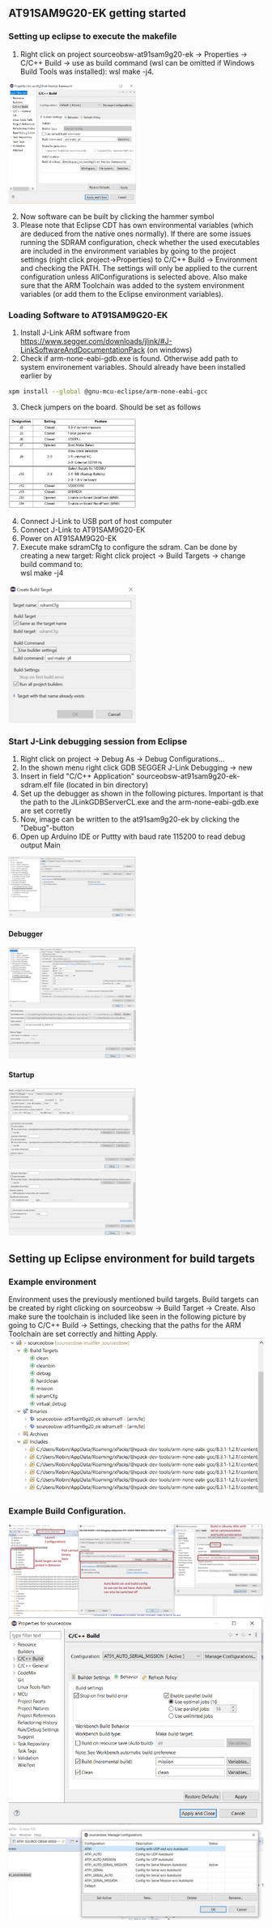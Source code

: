 ## <a id="top"></a> <a name="at91"></a> AT91SAM9G20-EK getting started

### Setting up eclipse to execute the makefile
1. Right click on project sourceobsw-at91sam9g20-ek &rarr; Properties &rarr; C/C++ Build &rarr; use as build command (wsl can be omitted if Windows Build Tools was installed): wsl make -j4. 
<img src="./readme_img/build_command.png" width="50%">

2. Now software can be built by clicking the hammer symbol
3. Please note that Eclipse CDT has own environmental variables (which are deduced from the native ones normally). If there are some issues running the SDRAM configuration, check whether the used executables are included in the environment variables by going to the project settings (right click project->Properties) to C/C++ Build -> Environment and checking the PATH. The settings will only be applied to the current configuration unless AllConfigurations is selected above. Also make sure that the ARM Toolchain was added to the system environment variables (or add them to the Eclipse environment variables).

### Loading Software to AT91SAM9G20-EK
1.	Install J-Link ARM software from https://www.segger.com/downloads/jlink/#J-LinkSoftwareAndDocumentationPack (on windows)
2. Check if arm-none-eabi-gdb.exe is found. Otherwise add path to system environement variables. Should already have been installed earlier by
````sh
xpm install --global @gnu-mcu-eclipse/arm-none-eabi-gcc
````
3. Check jumpers on the board. Should be set as follows

<img src="./readme_img/jumpers_at91sam9g20-ek.png" width="50%">

4.	Connect J-Link to USB port of host computer
5.	Connect J-Link to AT91SAM9G20-EK
6.	Power on AT91SAM9G20-EK
7. Execute make sdramCfg to configure the sdram. Can be done by creating a new target: Right click project &rarr; Build Targets &rarr; change build command to:<br />
wsl make -j4

<img src="./readme_img/build_target.png" width="50%">


### Start J-Link debugging session from Eclipse
1. Right click on project &rarr; Debug As &rarr; Debug Configurations...
2. In the shown menu right click GDB SEGGER J-Link Debugging &rarr; new
3. Insert in field "C/C++ Application" sourceobsw-at91sam9g20-ek-sdram.elf file (located in bin directory)
4. Set up the debugger as shown in the following pictures. Important is that the path to the JLinkGDBServerCL.exe and the arm-none-eabi-gdb.exe are set corretly
5. Now, image can be written to the at91sam9g20-ek by clicking the "Debug"-button
6. Open up Arduino IDE or Puttty with baud rate 115200 to read debug output
Main

<img src="./readme_img/01_jlink_setup.png" width="50%">

#### Debugger

<img src="./readme_img/02_jlink_setup.png" width="50%">
<img src="./readme_img/03_jlink_setup.png" width="50%">

#### Startup

<img src="./readme_img/04_jlink_setup.png" width="50%">
<img src="./readme_img/05_jlink_setup.png" width="50%">
<br>

##  Setting up Eclipse environment for build targets
### Example environment

<a name="buildtargets"></a>
Environment uses the previously mentioned build targets. Build targets can be created by
right clicking on sourceobsw -> Build Target -> Create. Also make sure the toolchain is included like
seen in the following picture by going to C/C++ Build -> Settings, checking that the paths for the ARM Toolchain are set correctly and 
hitting Apply.
![Build Target](doc/readme_img/eclipse_example1.PNG)

### Example Build Configuration.
![Example2](doc/readme_img/eclipse_example2.PNG)
![Example3](doc/readme_img/eclipse_example3.PNG)
![Example3](doc/readme_img/eclipse_example4.PNG)
